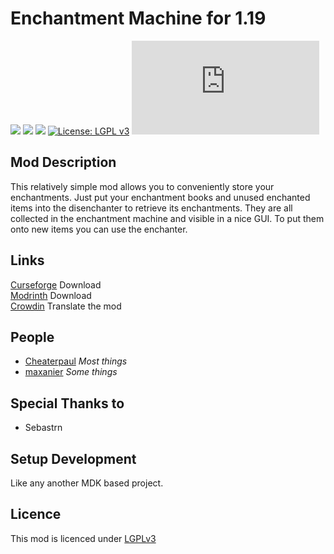 # Enchantment Machine for 1.19
[![](https://cf.way2muchnoise.eu/versions/436934.svg)](https://minecraft.curseforge.com/projects/enchantment-machine) 
[![](http://cf.way2muchnoise.eu/short_436934_downloads.svg)](https://www.curseforge.com/minecraft/mc-mods/enchantment-machine) 
[![](https://img.shields.io/modrinth/dt/enchantmentmachine?color=00AF5C&label=modrinth&style=flat&logo=modrinth)](https://modrinth.com/mod/enchantmentmachine)
[![License: LGPL v3](https://img.shields.io/badge/License-LGPL%20v3-blue.svg)](https://www.gnu.org/licenses/lgpl-3.0) 
[![](https://badgen.net/maven/v/metadata-url/https/maven.paube.de/releases/de/cheaterpaul/enchantmentmachine/EnchantmentMachine/maven-metadata.xml)](https://maven.paube.de/releases/de/cheaterpaul/enchantmentmachine/EnchantmentMachine)



## Mod Description

This relatively simple mod allows you to conveniently store your enchantments.
Just put your enchantment books and unused enchanted items into the disenchanter to retrieve its enchantments.
They are all collected in the enchantment machine and visible in a nice GUI.
To put them onto new items you can use the enchanter.

## Links
[Curseforge](https://www.curseforge.com/minecraft/mc-mods/enchantment-machine) Download  
[Modrinth](https://modrinth.com/mod/enchantmentmachine) Download  
[Crowdin](https://crowdin.com/project/enchantmentmachine) Translate the mod

## People
- [Cheaterpaul](https://github.com/Cheaterpaul) _Most things_
- [maxanier](https://maxanier.de) _Some things_

## Special Thanks to
- Sebastrn


## Setup Development
Like any another MDK based project.

## Licence
This mod is licenced under [LGPLv3](https://raw.githubusercontent.com/Cheaterpaul/EnchantmentMachine/1.16/LICENSE)


